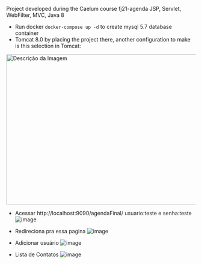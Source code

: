  Project developed during the Caelum course fj21-agenda JSP, Servlet, WebFilter, MVC, Java 8
- Run docker ```docker-compose up -d``` to create mysql 5.7 database container
- Tomcat 8.0 by placing the project there, another configuration to make is this selection in Tomcat:
<img src="https://github.com/walyson-scarazzati/OqueSpringMVCDevmedia/assets/53382989/4c4a08db-8ddc-4cce-a7f0-c09670235fb9" alt="Descrição da Imagem" width="600" height="400" />

- Acessar http://localhost:9090/agendaFinal/ usuario:teste e senha:teste
![image](https://github.com/user-attachments/assets/d6a45889-c288-4ee7-9687-1e7cb509c7b7)

- Redireciona pra essa pagina
![image](https://github.com/user-attachments/assets/2b7e6d81-790a-4a49-9fc2-68c4a17fed9d)

- Adicionar usuário
![image](https://github.com/user-attachments/assets/90c115da-64ad-4b90-b98b-65bde3e71e28)


- Lista de Contatos
![image](https://github.com/user-attachments/assets/98767a0f-26e6-4800-ac25-e27f70f5ad30)
